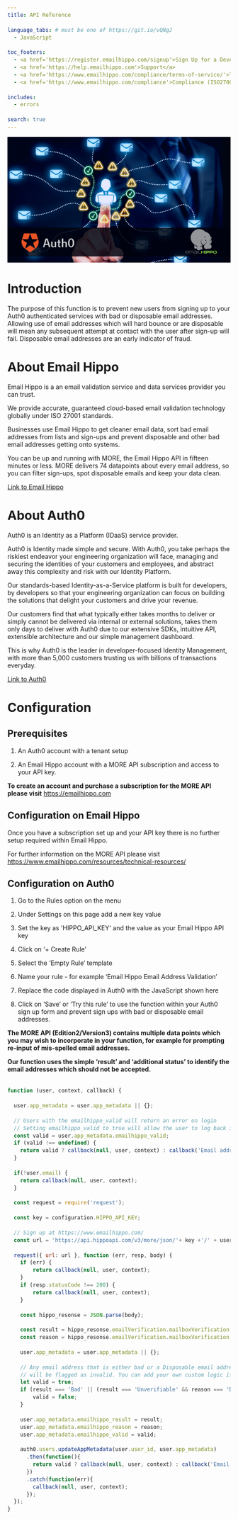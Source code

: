 ```yaml
---
title: API Reference

language_tabs: # must be one of https://git.io/vQNgJ
  - JavaScript

toc_footers:
  - <a href='https://register.emailhippo.com/signup'>Sign Up for a Developer Key</a>
  - <a href='https://help.emailhippo.com'>Support</a>
  - <a href='https://www.emailhippo.com/compliance/terms-of-service/'>Terms of service</a>
  - <a href='https://www.emailhippo.com/compliance'>Compliance (ISO27001 and GDPR)</a>

includes:
  - errors

search: true
---
```


![Email Hippo and Auth0 integration](images/HeaderImage.png)

# Introduction

The purpose of this function is to prevent new users from signing up to your Auth0 authenticated services with bad or disposable email addresses. Allowing use of email addresses which will hard bounce or are disposable will mean any subsequent attempt at contact with the user after sign-up will fail. Disposable email addresses are an early indicator of fraud. 

# About Email Hippo

Email Hippo is a an email validation service and data services provider you can trust.

We provide accurate, guaranteed cloud-based email validation technology globally under ISO 27001 standards.

Businesses use Email Hippo to get cleaner email data, sort bad email addresses from lists and sign-ups and prevent disposable and other bad email addresses getting onto systems.

You can be up and running with MORE, the Email Hippo API in fifteen minutes or less. MORE delivers 74 datapoints about every email address, so you can filter sign-ups, spot disposable emails and keep your data clean.

[Link to Email Hippo](https://emailhippo.com)

# About Auth0

Auth0 is an Identity as a Platform (IDaaS) service provider.

Auth0 is Identity made simple and secure. With Auth0, you take perhaps the riskiest endeavor your engineering organization will face, managing and securing the identities of your customers and employees, and abstract away this complexity and risk with our Identity Platform. 

Our standards-based Identity-as-a-Service platform is built for developers, by developers so that your engineering organization can focus on building the solutions that delight your customers and drive your revenue. 

Our customers find that what typically either takes months to deliver or simply cannot be delivered via internal or external solutions, takes them only days to deliver with Auth0 due to our extensive SDKs, intuitive API, extensible architecture and our simple management dashboard. 

This is why Auth0 is the leader in developer-focused Identity Management, with more than 5,000 customers trusting us with billions of transactions everyday.

[Link to Auth0](https://auth0.com)

# Configuration

## Prerequisites

1. An Auth0 account with a tenant setup

2. An Email Hippo account with a MORE API subscription and access to your API key.

**To create an account and purchase a subscription for the MORE API please visit** https://emailhippo.com 

## Configuration on Email Hippo

Once you have a subscription set up and your API key there is no further setup required within Email Hippo.

For further information on the MORE API please visit https://www.emailhippo.com/resources/technical-resources/

## Configuration on Auth0

1. Go to the Rules option on the menu

2. Under Settings on this page add a new key value

3. Set the key as 'HIPPO_API_KEY' and the value as your Email Hippo API key

4. Click on ‘+ Create Rule’

5. Select the ‘Empty Rule’ template

6. Name your rule - for example ‘Email Hippo Email Address Validation’

7. Replace the code displayed in Auth0 with the JavaScript shown here

8. Click on ‘Save’ or ‘Try this rule’ to use the function within your Auth0 sign up form and prevent sign ups with bad or disposable email addresses.

**The MORE API (Edition2/Version3) contains multiple data points which you may wish to incorporate in your function, for example for prompting re-input of mis-spelled email addresses.** 

**Our function uses the simple ‘result’ and ‘additional status’ to identify the email addresses which should not be accepted.**


```JavaScript

function (user, context, callback) {

  user.app_metadata = user.app_metadata || {};

  // Users with the emailhippo_valid will return an error on login
  // Setting emailhippo_valid to true will allow the user to log back in
  const valid = user.app_metadata.emailhippo_valid;
  if (valid !== undefined) {
    return valid ? callback(null, user, context) : callback('Email address is not valid');
  }

  if(!user.email) {
    return callback(null, user, context);
  }

  const request = require('request');
  
  const key = configuration.HIPPO_API_KEY;
  
  // Sign up at https://www.emailhippo.com/
  const url = 'https://api.hippoapi.com/v3/more/json/'+ key +'/' + user.email;

  request({ url: url }, function (err, resp, body) {
    if (err) {
        return callback(null, user, context);
    }
    if (resp.statusCode !== 200) {
        return callback(null, user, context);
    }

    const hippo_resonse = JSON.parse(body);
    
    const result = hippo_resonse.emailVerification.mailboxVerification.result;
    const reason = hippo_resonse.emailVerification.mailboxVerification.reason;

    user.app_metadata = user.app_metadata || {};

    // Any email address that is either bad or a Disposable email address
    // will be flagged as invalid. You can add your own custom logic if you want.
    let valid = true;
    if (result === 'Bad' || (result === 'Unverifiable' && reason === 'DomainIsWellKnownDea')){
        valid = false;
    } 

    user.app_metadata.emailhippo_result = result;
    user.app_metadata.emailhippo_reason = reason;
    user.app_metadata.emailhippo_valid = valid;

    auth0.users.updateAppMetadata(user.user_id, user.app_metadata)
      .then(function(){
        return valid ? callback(null, user, context) : callback('Email address is not valid');
      })
      .catch(function(err){
        callback(null, user, context);
      });
  });
}

```

